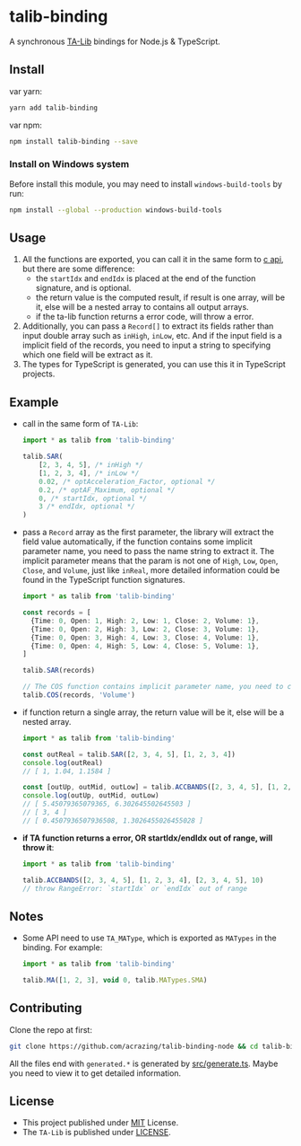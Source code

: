 # talib-binding

A synchronous [TA-Lib](http://ta-lib.org/) bindings for Node.js & TypeScript.

## Install

var yarn:

```bash
yarn add talib-binding
```

var npm:

```bash
npm install talib-binding --save
```

### Install on Windows system

Before install this module, you may need to install `windows-build-tools` by run:

```bash
npm install --global --production windows-build-tools
```

## Usage

1. All the functions are exported, you can call it in the same form to [c api](https://ta-lib.org/d_api/d_api.html), but there are some difference:
    - the `startIdx` and `endIdx` is placed at the end of the function signature, and is optional.
    - the return value is the computed result, if result is one array, will be it, else will be a nested array to contains all output arrays.
    - if the ta-lib function returns a error code, will throw a error.
2. Additionally, you can pass a `Record[]` to extract its fields rather than input double array such as `inHigh`, `inLow`, etc. And if the input field is a implicit field of the records, you need to input a string to specifying which one field will be extract as it.
3. The types for TypeScript is generated, you can use this it in TypeScript projects.

## Example

- call in the same form of `TA-Lib`:
    ```typescript
    import * as talib from 'talib-binding'
    
    talib.SAR(
        [2, 3, 4, 5], /* inHigh */
        [1, 2, 3, 4], /* inLow */
        0.02, /* optAcceleration_Factor, optional */
        0.2, /* optAF_Maximum, optional */
        0, /* startIdx, optional */
        3 /* endIdx, optional */
    )
    ```
- pass a `Record` array as the first parameter, the library will extract the field value automatically, if the function contains some implicit parameter name, you need to pass the name string to extract it. The implicit parameter means that the param is not one of `High`, `Low`, `Open`, `Close`, and `Volume`, just like `inReal`, more detailed information could be found in the TypeScript function signatures.
    ```typescript
    import * as talib from 'talib-binding'

    const records = [
      {Time: 0, Open: 1, High: 2, Low: 1, Close: 2, Volume: 1},
      {Time: 0, Open: 2, High: 3, Low: 2, Close: 3, Volume: 1},
      {Time: 0, Open: 3, High: 4, Low: 3, Close: 4, Volume: 1},
      {Time: 0, Open: 4, High: 5, Low: 4, Close: 5, Volume: 1},
    ]

    talib.SAR(records)

    // The COS function contains implicit parameter name, you need to call it as follow:
    talib.COS(records, 'Volume')
    ```
- if function return a single array, the return value will be it, else will be a nested array.
    ```typescript
    import * as talib from 'talib-binding'

    const outReal = talib.SAR([2, 3, 4, 5], [1, 2, 3, 4])
    console.log(outReal)
    // [ 1, 1.04, 1.1584 ]
    
    const [outUp, outMid, outLow] = talib.ACCBANDS([2, 3, 4, 5], [1, 2, 3, 4], [2, 3, 4, 5], 3)
    console.log(outUp, outMid, outLow)
    // [ 5.45079365079365, 6.302645502645503 ]
    // [ 3, 4 ]
    // [ 0.4507936507936508, 1.3026455026455028 ]
    ```
- **if TA function returns a error, OR startIdx/endIdx out of range, will throw it**:
    ```typescript
    import * as talib from 'talib-binding'

    talib.ACCBANDS([2, 3, 4, 5], [1, 2, 3, 4], [2, 3, 4, 5], 10)
    // throw RangeError: `startIdx` or `endIdx` out of range
    ```

## Notes

- Some API need to use `TA_MAType`, which is exported as `MATypes` in the binding. For example:
    ```typescript
    import * as talib from 'talib-binding'

    talib.MA([1, 2, 3], void 0, talib.MATypes.SMA)
    ```

## Contributing

Clone the repo at first:

```bash
git clone https://github.com/acrazing/talib-binding-node && cd talib-binding-node
```

All the files end with `generated.*` is generated by [src/generate.ts](./src/generate.ts). Maybe you need to view it
to get detailed information.

## License

- This project published under [MIT](./LICENSE) License.
- The `TA-Lib` is published under [LICENSE](./ta-lib/LICENSE.TXT).
